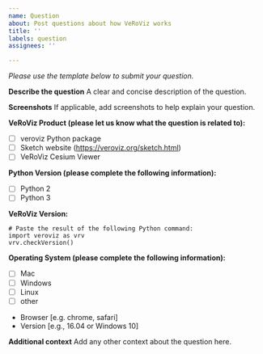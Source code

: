 ```yaml
---
name: Question
about: Post questions about how VeRoViz works
title: ''
labels: question
assignees: ''

---
```


*Please use the template below to submit your question.*

**Describe the question**
A clear and concise description of the question.

**Screenshots**
If applicable, add screenshots to help explain your question.

**VeRoViz Product (please let us know what the question is related to):**
 - [ ] veroviz Python package
 - [ ] Sketch website (https://veroviz.org/sketch.html)
 - [ ] VeRoViz Cesium Viewer

**Python Version (please complete the following information):**
 - [ ] Python 2
 - [ ] Python 3

**VeRoViz Version:**
```
# Paste the result of the following Python command:
import veroviz as vrv
vrv.checkVersion()
```

**Operating System (please complete the following information):**
 - [ ] Mac
 - [ ] Windows
 - [ ] Linux
 - [ ] other
 - Browser [e.g. chrome, safari]
 - Version [e.g., 16.04 or Windows 10]


**Additional context**
Add any other context about the question here.
